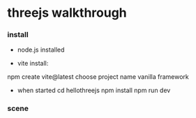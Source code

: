# threejs walkthrough


### install
- node.js installed

- vite install:

npm create vite@latest
choose project name
vanilla framework

- when started
cd hellothreejs
npm install
npm run dev

### scene
